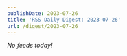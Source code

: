 ```yaml
---
publishDate: 2023-07-26
title: 'RSS Daily Digest: 2023-07-26'
url: /digest/2023-07-26
---
```


_No feeds today!_
